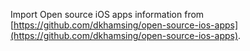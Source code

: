 Import Open source iOS apps information from [https://github.com/dkhamsing/open-source-ios-apps](https://github.com/dkhamsing/open-source-ios-apps).